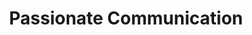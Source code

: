---
title       : Passionate Communication
key         : CP-CM
level       : ungraded
required    : yes
skills      : Behaviour, Mindset, Competency
difficulty  : easy
area : Competency
questions :
    - "CP-CM-01: Describe a situation when you spoke passionately about a topic that was an area of personal interest."
    - "CP-CM-02: Describe a situation when you improvised effectively during a presentation."
    - "CP-CM-03: Tell me about the most inspiring presentation that you have delivered, that created excitement among audience members."
desirable :
    - Used narratives, case examples, and client stories to support a point-of-view
    - Neutralised a sceptical or disapproving audience
    - Responded spontaneously to the needs or style of an audience during a presentation or demo
    - Built a communication plan for a segment or audience
bonus_points :
    - Was a natural storyteller who made even the most technical or complex information understandable in the context of a client case example
    - Convinced a sceptical or disapproving audience to accept the legitimacy of some key points or issues
    - Improvised during presentations or demos for a greater response and acceptance of their point -of-view
    - Managed the communication strategy for multiple audiences
---